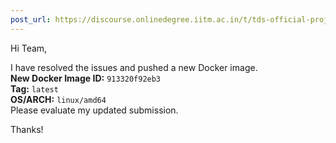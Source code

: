 ```yaml
---
post_url: https://discourse.onlinedegree.iitm.ac.in/t/tds-official-project1-discrepencies/171141/104
---
```

Hi Team,

I have resolved the issues and pushed a new Docker image.  
**New Docker Image ID:** `913320f92eb3`  
**Tag:** `latest`  
**OS/ARCH:** `linux/amd64`  
Please evaluate my updated submission.

Thanks!